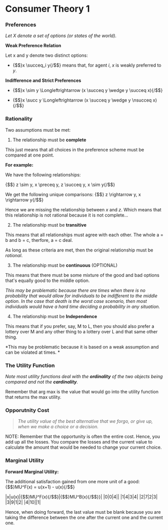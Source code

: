 # Consumer Theory 1

### Preferences

*Let X denote a set of options (or states of the world).*


**Weak Preference Relation**


Let x and y denote two distinct options:

- {$$}x \succeq_i y{/$$} means that, for agent *i*, *x* is weakly preferred to *y*. 

**Indifference and Strict Preferences**

- {$$}x \sim y \Longleftrightarrow (x \succeq y \wedge y \succeq x){/$$}

- {$$}x \succ y \Longleftrightarrow (x \succeq y \wedge y \nsucceq x){/$$}


### Rationality

Two assumptions must be met:


1. The relationship must be **complete**


This just means that all choices in the preference scheme must be compared at one point.


**For example:**


We have the following relationships:


{$$} z \sim y, x \preceq y, z \succeq y, x \sim y{/$$}


We get the following unique comparisons: {$$} z \rightarrow y, x \rightarrow y{/$$}


Hence we are missing the relationship between *x* and *z*. Which means that this relationship is not rational because it is not complete...



2. The relationship must be **transitive**


This means that all relationships must agree with each other. The whole a = b and b = c, therfore, a = c deal. 


As long as these criteria are met, then the original relationship must be *rational*.



3. The relationship must be **continuous** (OPTIONAL)


This means that there must be some mixture of the good and bad options that's equally good to the middle option. 


*This may be problematic because there are times when there is no probability that would allow for individuals to be indifferent to the middle option. In the case that death is the worst case scenario, then most individuals would have a hard time deciding a probability in any situation.*


4. The relationship must be **Independence**


This means that if you prefer, say, M to L, then you should also prefer a lottery over M and any other thing to a lottery over L and that same other thing.


*This may be problematic because it is based on a weak assumption and can be violated at times. *


### The Utility Function

*Note most utility functions deal with the **ordinality** of the two objects being compared and not the **cardinality**.*


Remember that arg max is the value that would go into the utility function that returns the max utility.


### Opporutnity Cost

> *The utility value of the best alternative that we forgo, or give up, when we make a choice or a decision.*


NOTE: Remember that the opportunity is often the entire cost. Hence, you add up all the losses. You compare the losses and the current value to calculate the amount that would be needed to change your current choice. 


### Marginal Utility

**Forward Marginal Utility:**


The additional satisfaction gained from one more unit of a good: {$$}MU^F(x) = u(x+1) - u(x){/$$}


|x|u(x)|{$$}MU^F(x){/$$}|{$$}MU^B(x){/$$}}|
|0|0|4||
|1|4|3|4|
|2|7|2|3|
|3|9|1|2|
|4|10||1|

Hence, when doing forward, the last value must be blank because you are taking the difference between the one after the current one and the current one.



